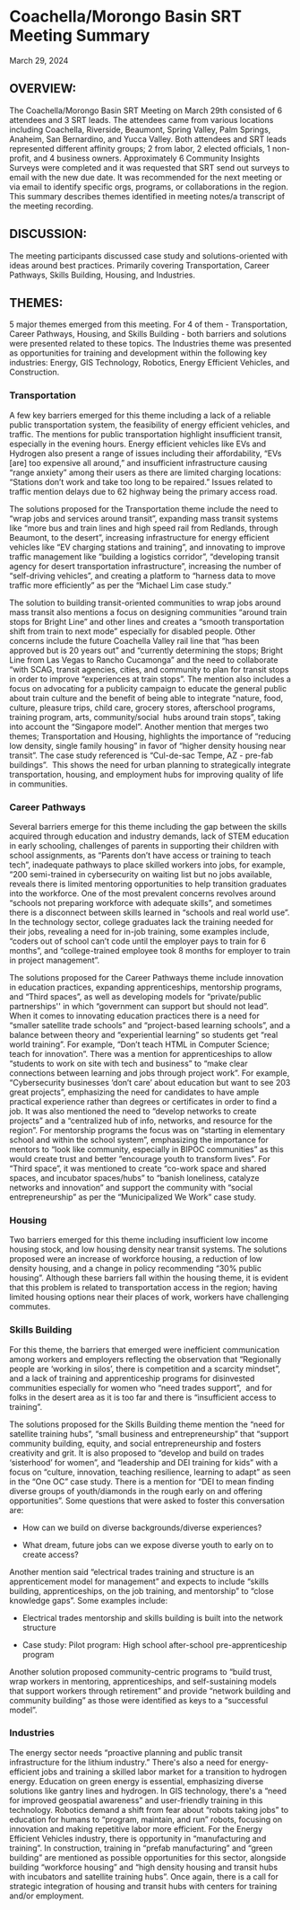 # Coachella/Morongo Basin SRT Meeting Summary

March 29, 2024

## **OVERVIEW:**

The Coachella/Morongo Basin SRT Meeting on March 29th consisted of 6 attendees and 3 SRT leads. The attendees came from various locations including Coachella, Riverside, Beaumont, Spring Valley, Palm Springs, Anaheim, San Bernardino, and Yucca Valley. Both attendees and SRT leads represented different affinity groups; 2 from labor, 2 elected officials, 1 non-profit, and 4 business owners. Approximately 6 Community Insights Surveys were completed and it was requested that SRT send out surveys to email with the new due date. It was recommended for the next meeting or via email to identify specific orgs, programs, or collaborations in the region. This summary describes themes identified in meeting notes/a transcript of the meeting recording.

## **DISCUSSION:**

The meeting participants discussed case study and solutions-oriented with ideas around best practices. Primarily covering Transportation, Career Pathways, Skills Building, Housing, and Industries.

## **THEMES:**

5 major themes emerged from this meeting. For 4 of them \- Transportation, Career Pathways, Housing, and Skills Building \- both barriers and solutions were presented related to these topics. The Industries theme was presented as opportunities for training and development within the following key industries: Energy, GIS Technology, Robotics, Energy Efficient Vehicles, and Construction.

### **Transportation**

A few key barriers emerged for this theme including a lack of a reliable public transportation system, the feasibility of energy efficient vehicles, and traffic. The mentions for public transportation highlight insufficient transit, especially in the evening hours. Energy efficient vehicles like EVs and Hydrogen also present a range of issues including their affordability, “EVs \[are\] too expensive all around,” and insufficient infrastructure causing “range anxiety” among their users as there are limited charging locations: “Stations don’t work and take too long to be repaired.” Issues related to traffic mention delays due to 62 highway being the primary access road.

The solutions proposed for the Transportation theme include the need to “wrap jobs and services around transit”, expanding mass transit systems like “more bus and train lines and high speed rail from Redlands, through Beaumont, to the desert”, increasing infrastructure for energy efficient vehicles like “EV charging stations and training”, and innovating to improve traffic management like “building a logistics corridor”, “developing transit agency for desert transportation infrastructure”, increasing the number of “self-driving vehicles”, and creating a platform to “harness data to move traffic more efficiently” as per the “Michael Lim case study.”

The solution to building transit-oriented communities to wrap jobs around mass transit also mentions a focus on designing communities “around train stops for Bright Line” and other lines and creates a “smooth transportation shift from train to next mode” especially for disabled people. Other concerns include the future Coachella Valley rail line that “has been approved but is 20 years out” and “currently determining the stops; Bright Line from Las Vegas to Rancho Cucamonga” and the need to collaborate “with SCAG, transit agencies, cities, and community to plan for transit stops in order to improve “experiences at train stops”. The mention also includes a focus on advocating for a publicity campaign to educate the general public about train culture and the benefit of being able to integrate “nature, food, culture, pleasure trips, child care, grocery stores, afterschool programs, training program, arts, community/social  hubs around train stops”, taking into account the “Singapore model”. Another mention that merges two themes; Transportation and Housing, highlights the importance of “reducing low density, single family housing” in favor of “higher density housing near transit”. The case study referenced is “Cul-de-sac Tempe, AZ \- pre-fab buildings”.  This shows the need for urban planning to strategically integrate transportation, housing, and employment hubs for improving quality of life in communities.

### **Career Pathways**

Several barriers emerge for this theme including the gap between the skills acquired through education and industry demands, lack of STEM education in early schooling, challenges of parents in supporting their children with school assignments, as “Parents don’t have access or training to teach tech”, inadequate pathways to place skilled workers into jobs, for example, “200 semi-trained in cybersecurity on waiting list but no jobs available, reveals there is limited mentoring opportunities to help transition graduates into the workforce. One of the most prevalent concerns revolves around “schools not preparing workforce with adequate skills”, and sometimes there is a disconnect between skills learned in “schools and real world use”. In the technology sector, college graduates lack the training needed for their jobs, revealing a need for in-job training, some examples include, “coders out of school can’t code until the employer pays to train for 6 months”, and “college-trained employee took 8 months for employer to train in project management”.

The solutions proposed for the Career Pathways theme include innovation in education practices, expanding apprenticeships, mentorship programs, and “Third spaces”, as well as developing models for “private/public partnerships'' in which “government can support but should not lead”. When it comes to innovating education practices there is a need for “smaller satellite trade schools” and “project-based learning schools”, and a balance between theory and “experiential learning” so students get “real world training”. For example, “Don’t teach HTML in Computer Science; teach for innovation”. There was a mention for apprenticeships to allow “students to work on site with tech and business” to “make clear connections between learning and jobs through project work”. For example, “Cybersecurity businesses ‘don’t care’ about education but want to see 203 great projects”, emphasizing the need for candidates to have ample practical experience rather than degrees or certificates in order to find a job. It was also mentioned the need to “develop networks to create projects” and a “centralized hub of info, networks, and resource for the region”. For mentorship programs the focus was on “starting in elementary school and within the school system”, emphasizing the importance for mentors to “look like community, especially in BIPOC communities” as this would create trust and better “encourage youth to transform lives”. For “Third space”, it was mentioned to create “co-work space and shared spaces, and incubator spaces/hubs” to “banish loneliness, catalyze networks and innovation” and support the community with “social entrepreneurship” as per the “Municipalized We Work” case study.

### **Housing**

Two barriers emerged for this theme including insufficient low income housing stock, and low housing density near transit systems. The solutions proposed were an increase of workforce housing, a reduction of low density housing, and a change in policy recommending “30% public housing”. Although these barriers fall within the housing theme, it is evident that this problem is related to transportation access in the region; having limited housing options near their places of work, workers have challenging commutes.

### **Skills Building**

For this theme, the barriers that emerged were inefficient communication among workers and employers reflecting the observation that “Regionally people are ‘working in silos’, there is competition and a scarcity mindset”, and a lack of training and apprenticeship programs for disinvested communities especially for women who “need trades support”,  and for folks in the desert area as it is too far and there is “insufficient access to training”.

The solutions proposed for the Skills Building theme mention the “need for satellite training hubs”, “small business and entrepreneurship” that “support community building, equity, and social entrepreneurship and fosters creativity and grit. It is also proposed to “develop and build on trades ‘sisterhood’ for women”, and “leadership and DEI training for kids” with a focus on “culture, innovation, teaching resilience, learning to adapt” as seen in the “One OC” case study. There is a mention for “DEI to mean finding diverse groups of youth/diamonds in the rough early on and offering opportunities”. Some questions that were asked to foster this conversation are:

* How can we build on diverse backgrounds/diverse experiences?

* What dream, future jobs can we expose diverse youth to early on to create access?

Another mention said “electrical trades training and structure is an apprenticement model for management” and expects to include “skills building, apprenticeships, on the job training, and mentorship” to “close knowledge gaps”. Some examples include:

* Electrical trades mentorship and skills building is built into the network structure

* Case study: Pilot program: High school after-school pre-apprenticeship program

Another solution proposed community-centric programs to “build trust, wrap workers in mentoring, apprenticeships, and self-sustaining models that support workers through retirement” and provide “network building and community building” as those were identified as keys to a “successful model”.

### **Industries**

The energy sector needs “proactive planning and public transit infrastructure for the lithium industry.” There's also a need for energy-efficient jobs and training a skilled labor market for a transition to hydrogen energy. Education on green energy is essential, emphasizing diverse solutions like gantry lines and hydrogen. In GIS technology, there's a “need for improved geospatial awareness” and user-friendly training in this technology. Robotics demand a shift from fear about “robots taking jobs” to education for humans to “program, maintain, and run” robots, focusing on innovation and making repetitive labor more efficient. For the Energy Efficient Vehicles industry, there is opportunity in “manufacturing and training”. In construction, training in “prefab manufacturing” and “green building” are mentioned as possible opportunities for this sector, alongside building “workforce housing” and “high density housing and transit hubs with incubators and satellite training hubs”. Once again, there is a call for strategic integration of housing and transit hubs with centers for training and/or employment.